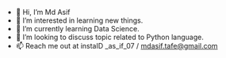 - 👋 Hi, I’m Md Asif
- 👀 I’m interested in learning new things. 
- 🌱 I’m currently learning Data Science.
- 💞️ I’m looking to discuss topic related to Python language.
- 📫 Reach me out at instaID _as_if_07 / mdasif.tafe@gmail.com

<!---
mdasif94/mdasif94 is a ✨ special ✨ repository because its `README.md` (this file) appears on your GitHub profile.
You can click the Preview link to take a look at your changes.
--->

